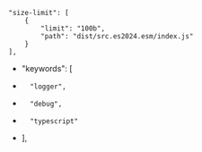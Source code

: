 	"size-limit": [
		{
			"limit": "100b",
			"path": "dist/src.es2024.esm/index.js"
		}
	],

-	"keywords": [
-		"logger",
-		"debug",
-		"typescript"
-	],
